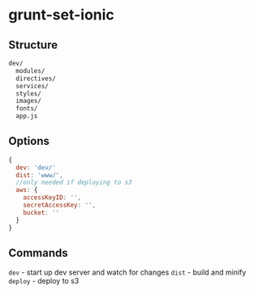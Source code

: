 # grunt-set-ionic

## Structure

```sh
dev/
  modules/
  directives/
  services/
  styles/
  images/
  fonts/
  app.js
```

## Options

```javascript
{
  dev: 'dev/'
  dist: 'www/',
  //only needed if deploying to s3
  aws: {
    accessKeyID: '',
    secretAccessKey: '',
    bucket: ''
  }
}
```

## Commands

`dev` - start up dev server and watch for changes
`dist` - build and minify
`deploy` - deploy to s3


